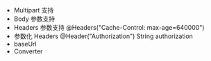  - Multipart 支持
 - Body 参数支持
 - Headers 参数支持  @Headers("Cache-Control: max-age=640000")
 - 参数化 Headers    @Header("Authorization") String authorization
 - baseUrl
 - Converter